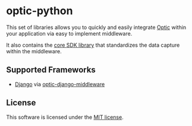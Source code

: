 # optic-python

This set of libraries allows you to quickly and easily integrate [Optic](https://useoptic.com) within your application via easy to implement middleware.

It also contains the [core SDK library](sdk) that standardizes the data capture within the middleware.

## Supported Frameworks
- [Django](https://djangoproject.com/) via [optic-django-middleware](frameworks/django/optic_django_middleware)

## License
This software is licensed under the [MIT license](LICENSE).